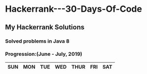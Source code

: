 # Hackerrank---30-Days-Of-Code
## My Hackerrank Solutions
### Solved problems in Java 8 

### Progression:(June - July, 2019)

SUN | MON | TUE | WED | THUR | FRI | SAT
--- | --- | --- | --- | --- | --- | --- 
